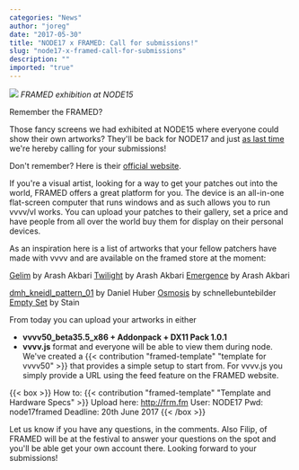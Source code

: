 ```yaml
---
categories: "News"
author: "joreg"
date: "2017-05-30"
title: "NODE17 x FRAMED: Call for submissions!"
slug: "node17-x-framed-call-for-submissions"
description: ""
imported: "true"
---
```



![](framed17.png) 
*FRAMED exhibition at NODE15*

Remember the FRAMED?

Those fancy screens we had exhibited at NODE15 where everyone could show their own artworks? They'll be back for NODE17 and just [as last time](/blog/2015/node15-x-framed-call-for-submissions) we're hereby calling for your submissions!

Don't remember? Here is their [official website](https://frm.fm/).

If you're a visual artist, looking for a way to get your patches out into the world, FRAMED offers a great platform for you. The device is an all-in-one flat-screen computer that runs windows and as such allows you to run vvvv/vl works. You can upload your patches to their gallery, set a price and have people from all over the world buy them for display on their personal devices.

As an inspiration here is a list of artworks that your fellow patchers have made with vvvv and are available on the framed store at the moment:

<!--{SPLIT()}-->
[Gelim](https://frm.fm/a/arash_akbari/gelim) by Arash Akbari
[Twilight](https://frm.fm/a/arash_akbari/twilight) by Arash Akbari
[Emergence](https://frm.fm/a/arash_akbari/emergence) by Arash Akbari
<!--~~~-->
[dmh_kneidl_pattern_01](https://frm.fm/a/daniel_huber/dmh_kneidl_pattern_01) by Daniel Huber
[Osmosis](https://frm.fm/a/schnellebuntebilder/osmosis) by schnellebuntebilder
[Empty Set](https://frm.fm/a/stain/empty_set) by Stain
<!--{SPLIT}-->

From today you can upload your artworks in either 
* **vvvv50_beta35.5_x86 + Addonpack + DX11 Pack 1.0.1** 
* **vvvv.js** 
format and everyone will be able to view them during node. We've created a {{< contribution "framed-template" "template for vvvv50" >}} that provides a simple setup to start from. For vvvv.js you simply provide a URL using the feed feature on the FRAMED website.

{{< box >}}
How to: {{< contribution "framed-template" "Template and Hardware Specs" >}}
Upload here: http://frm.fm
User: NODE17
Pwd: node17framed
Deadline: 20th June 2017{{< /box >}}

Let us know if you have any questions, in the comments. Also Filip, of FRAMED will be at the festival to answer your questions on the spot and you'll be able get your own account there. Looking forward to your submissions!




